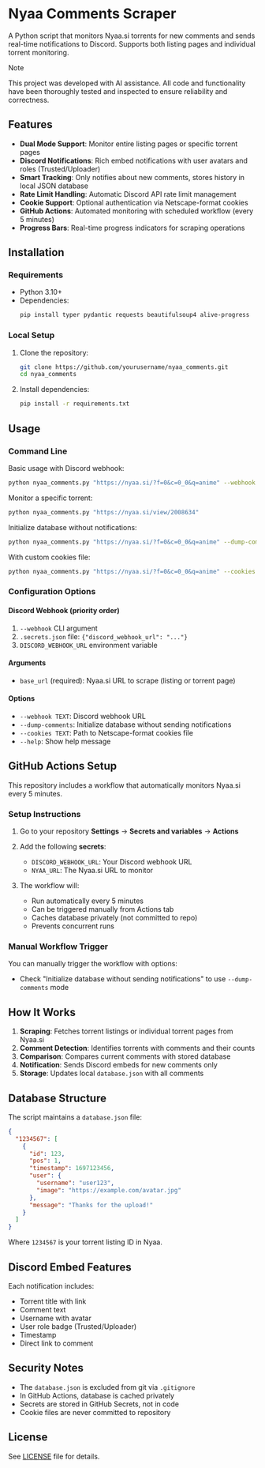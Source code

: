 # Nyaa Comments Scraper

A Python script that monitors Nyaa.si torrents for new comments and sends
real-time notifications to Discord. Supports both listing pages and individual
torrent monitoring.

> [!NOTE]
>
> This project was developed with AI assistance. All code and functionality
> have been thoroughly tested and inspected to ensure reliability and correctness.

## Features

- **Dual Mode Support**: Monitor entire listing pages or specific torrent pages
- **Discord Notifications**: Rich embed notifications with user avatars and roles
  (Trusted/Uploader)
- **Smart Tracking**: Only notifies about new comments, stores history in local JSON database
- **Rate Limit Handling**: Automatic Discord API rate limit management
- **Cookie Support**: Optional authentication via Netscape-format cookies
- **GitHub Actions**: Automated monitoring with scheduled workflow (every 5 minutes)
- **Progress Bars**: Real-time progress indicators for scraping operations

## Installation

### Requirements

- Python 3.10+
- Dependencies:
  ```bash
  pip install typer pydantic requests beautifulsoup4 alive-progress
  ```

### Local Setup

1. Clone the repository:
   ```bash
   git clone https://github.com/yourusername/nyaa_comments.git
   cd nyaa_comments
   ```

2. Install dependencies:
   ```bash
   pip install -r requirements.txt
   ```

## Usage

### Command Line

Basic usage with Discord webhook:

```bash
python nyaa_comments.py "https://nyaa.si/?f=0&c=0_0&q=anime" --webhook "YOUR_DISCORD_WEBHOOK_URL"
```

Monitor a specific torrent:

```bash
python nyaa_comments.py "https://nyaa.si/view/2008634"
```

Initialize database without notifications:

```bash
python nyaa_comments.py "https://nyaa.si/?f=0&c=0_0&q=anime" --dump-comments
```

With custom cookies file:

```bash
python nyaa_comments.py "https://nyaa.si/?f=0&c=0_0&q=anime" --cookies "/path/to/cookies.txt"
```

### Configuration Options

#### **Discord Webhook** (priority order)

1. `--webhook` CLI argument
2. `.secrets.json` file: `{"discord_webhook_url": "..."}`
3. `DISCORD_WEBHOOK_URL` environment variable

#### **Arguments**

- `base_url` (required): Nyaa.si URL to scrape (listing or torrent page)

#### **Options**

- `--webhook TEXT`: Discord webhook URL
- `--dump-comments`: Initialize database without sending notifications
- `--cookies TEXT`: Path to Netscape-format cookies file
- `--help`: Show help message

## GitHub Actions Setup

This repository includes a workflow that automatically monitors Nyaa.si every 5 minutes.

### Setup Instructions

1. Go to your repository **Settings** → **Secrets and variables** → **Actions**

2. Add the following **secrets**:
   - `DISCORD_WEBHOOK_URL`: Your Discord webhook URL
   - `NYAA_URL`: The Nyaa.si URL to monitor

3. The workflow will:
   - Run automatically every 5 minutes
   - Can be triggered manually from Actions tab
   - Caches database privately (not committed to repo)
   - Prevents concurrent runs

### Manual Workflow Trigger

You can manually trigger the workflow with options:
- Check "Initialize database without sending notifications" to use `--dump-comments` mode

## How It Works

1. **Scraping**: Fetches torrent listings or individual torrent pages from Nyaa.si
2. **Comment Detection**: Identifies torrents with comments and their counts
3. **Comparison**: Compares current comments with stored database
4. **Notification**: Sends Discord embeds for new comments only
5. **Storage**: Updates local `database.json` with all comments

## Database Structure

The script maintains a `database.json` file:

```json
{
  "1234567": [
    {
      "id": 123,
      "pos": 1,
      "timestamp": 1697123456,
      "user": {
        "username": "user123",
        "image": "https://example.com/avatar.jpg"
      },
      "message": "Thanks for the upload!"
    }
  ]
}
```

Where `1234567` is your torrent listing ID in Nyaa.

## Discord Embed Features

Each notification includes:
- Torrent title with link
- Comment text
- Username with avatar
- User role badge (Trusted/Uploader)
- Timestamp
- Direct link to comment

## Security Notes

- The `database.json` is excluded from git via `.gitignore`
- In GitHub Actions, database is cached privately
- Secrets are stored in GitHub Secrets, not in code
- Cookie files are never committed to repository

## License

See [LICENSE](LICENSE) file for details.
